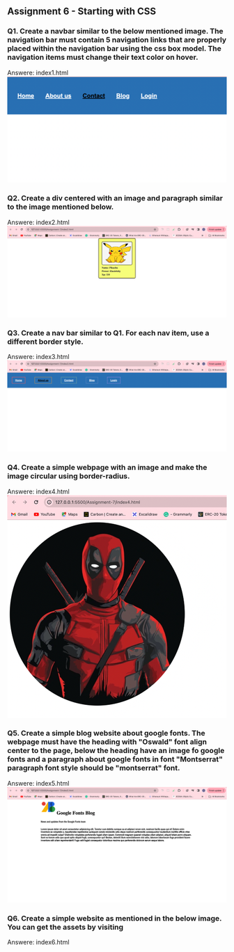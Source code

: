 ## Assignment 6 - Starting with CSS

### Q1. Create a navbar similar to the below mentioned image. The navigation bar must contain 5 navigation links that are properly placed within the navigation bar using the css box model. The navigation items must change their text color on hover.

Answere: index1.html
![Alt text](image.png)

### Q2. Create a div centered with an image and paragraph similar to the image mentioned below.

Answere: index2.html
![Alt text](image-4.png)

### Q3. Create a nav bar similar to Q1. For each nav item, use a different border style.

Answere: index3.html
![Alt text](image-3.png)

### Q4. Create a simple webpage with an image and make the image circular using border-radius.

Answere: index4.html
![Alt text](image-5.png)

### Q5. Create a simple blog website about google fonts. The webpage must have the heading with "Oswald" font align center to the page, below the heading have an image fo google fonts and a paragraph about google fonts in font "Montserrat" paragraph font style should be "montserrat" font.

Answere: index5.html
![Alt text](image-6.png)

### Q6. Create a simple website as mentioned in the below image. You can get the assets by visiting

Answere: index6.html
